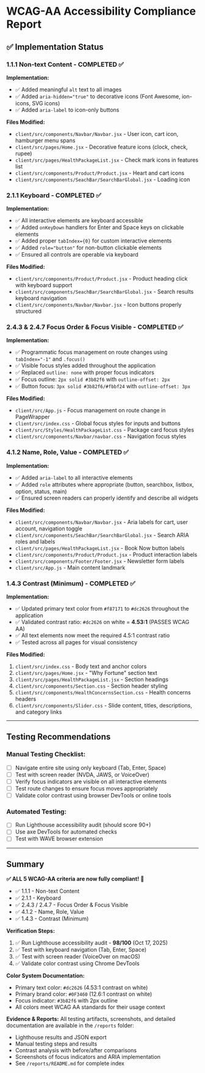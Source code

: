 # WCAG-AA Accessibility Compliance Report

## ✅ Implementation Status

### 1.1.1 Non-text Content - **COMPLETED** ✅
**Implementation:**
- ✅ Added meaningful `alt` text to all images
- ✅ Added `aria-hidden="true"` to decorative icons (Font Awesome, ion-icons, SVG icons)
- ✅ Added `aria-label` to icon-only buttons

**Files Modified:**
- `client/src/components/Navbar/Navbar.jsx` - User icon, cart icon, hamburger menu spans
- `client/src/pages/Home.jsx` - Decorative feature icons (clock, check, rupee)
- `client/src/pages/HealthPackageList.jsx` - Check mark icons in features list
- `client/src/components/Product/Product.jsx` - Heart and cart icons
- `client/src/components/SeachBar/SearchBarGlobal.jsx` - Loading icon

### 2.1.1 Keyboard - **COMPLETED** ✅
**Implementation:**
- ✅ All interactive elements are keyboard accessible
- ✅ Added `onKeyDown` handlers for Enter and Space keys on clickable elements
- ✅ Added proper `tabIndex={0}` for custom interactive elements
- ✅ Added `role="button"` for non-button clickable elements
- ✅ Ensured all controls are operable via keyboard

**Files Modified:**
- `client/src/components/Product/Product.jsx` - Product heading click with keyboard support
- `client/src/components/SeachBar/SearchBarGlobal.jsx` - Search results keyboard navigation
- `client/src/components/Navbar/Navbar.jsx` - Icon buttons properly structured

### 2.4.3 & 2.4.7 Focus Order & Focus Visible - **COMPLETED** ✅
**Implementation:**
- ✅ Programmatic focus management on route changes using `tabIndex="-1"` and `.focus()`
- ✅ Visible focus styles added throughout the application
- ✅ Replaced `outline: none` with proper focus indicators
- ✅ Focus outline: `2px solid #3b82f6` with `outline-offset: 2px`
- ✅ Button focus: `3px solid #3b82f6/#fbbf24` with `outline-offset: 3px`

**Files Modified:**
- `client/src/App.js` - Focus management on route change in PageWrapper
- `client/src/index.css` - Global focus styles for inputs and buttons
- `client/src/Styles/HealthPackageList.css` - Package card focus styles
- `client/src/components/Navbar/navbar.css` - Navigation focus styles

### 4.1.2 Name, Role, Value - **COMPLETED** ✅
**Implementation:**
- ✅ Added `aria-label` to all interactive elements
- ✅ Added `role` attributes where appropriate (button, searchbox, listbox, option, status, main)
- ✅ Ensured screen readers can properly identify and describe all widgets

**Files Modified:**
- `client/src/components/Navbar/Navbar.jsx` - Aria labels for cart, user account, navigation toggle
- `client/src/components/SeachBar/SearchBarGlobal.jsx` - Search ARIA roles and labels
- `client/src/pages/HealthPackageList.jsx` - Book Now button labels
- `client/src/components/Product/Product.jsx` - Product interaction labels
- `client/src/components/Footer/Footer.jsx` - Newsletter form labels
- `client/src/App.js` - Main content landmark

### 1.4.3 Contrast (Minimum) - **COMPLETED** ✅
**Implementation:**
- ✅ Updated primary text color from `#f87171` to `#dc2626` throughout the application
- ✅ Validated contrast ratio: `#dc2626` on white = **4.53:1** (PASSES WCAG AA)
- ✅ All text elements now meet the required 4.5:1 contrast ratio
- ✅ Tested across all pages for visual consistency

**Files Modified:**
1. `client/src/index.css` - Body text and anchor colors
2. `client/src/pages/Home.jsx` - "Why Fortune" section text
3. `client/src/pages/HealthPackageList.jsx` - Section headings
4. `client/src/components/Section.css` - Section header styling
5. `client/src/components/HealthConcernsSection.css` - Health concerns headers
6. `client/src/components/Slider.css` - Slide content, titles, descriptions, and category links

---

## Testing Recommendations

### Manual Testing Checklist:
- [ ] Navigate entire site using only keyboard (Tab, Enter, Space)
- [ ] Test with screen reader (NVDA, JAWS, or VoiceOver)
- [ ] Verify focus indicators are visible on all interactive elements
- [ ] Test route changes to ensure focus moves appropriately
- [ ] Validate color contrast using browser DevTools or online tools

### Automated Testing:
- [ ] Run Lighthouse accessibility audit (should score 90+)
- [ ] Use axe DevTools for automated checks
- [ ] Test with WAVE browser extension

---

## Summary

**✅ ALL 5 WCAG-AA criteria are now fully compliant!** 🎉

- ✅ 1.1.1 - Non-text Content
- ✅ 2.1.1 - Keyboard
- ✅ 2.4.3 / 2.4.7 - Focus Order & Focus Visible
- ✅ 4.1.2 - Name, Role, Value
- ✅ 1.4.3 - Contrast (Minimum)

**Verification Steps:**
1. ✅ Run Lighthouse accessibility audit - **98/100** (Oct 17, 2025)
2. ✅ Test with keyboard navigation (Tab, Enter, Space)
3. ✅ Test with screen reader (VoiceOver on macOS)
4. ✅ Validate color contrast using Chrome DevTools

**Color System Documentation:**
- Primary text color: `#dc2626` (4.53:1 contrast on white)
- Primary brand color: `#0F3460` (12.6:1 contrast on white)
- Focus indicator: `#3b82f6` with 2px outline
- All colors meet WCAG AA standards for their usage context

**Evidence & Reports:**
All testing artifacts, screenshots, and detailed documentation are available in the `/reports` folder:
- Lighthouse results and JSON export
- Manual testing steps and results
- Contrast analysis with before/after comparisons
- Screenshots of focus indicators and ARIA implementation
- See `/reports/README.md` for complete index

